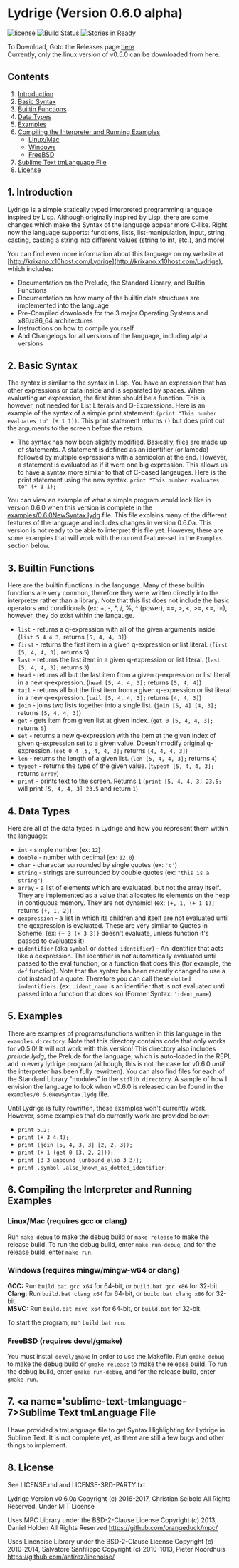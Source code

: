 # Lydrige (Version 0.6.0 alpha)
<!-- vscode-markdown-toc -->
[![license](https://img.shields.io/github/license/mashape/apistatus.svg?maxAge=2592000)](https://github.com/krixano/Lydrige/blob/master/LICENSE)
[![Build Status](https://travis-ci.org/krixano/Lydrige.svg?branch=master)](https://travis-ci.org/krixano/Lydrige)
[![Stories in Ready](https://badge.waffle.io/krixano/Lydrige.svg?label=ready&title=Ready)](http://waffle.io/krixano/Lydrige) 

To Download, Goto the Releases page [here](https://github.com/krixano/Lydrige/releases) <br>
Currently, only the linux version of v0.5.0 can be downloaded from here.

## Contents
1. [Introduction](#Introduction-0)
2. [Basic Syntax](#BasicSyntax-1)
3. [Builtin Functions](#BuiltinFunctions-2)
4. [Data Types](#DataTypes-3)
5. [Examples](#Examples-4)
6. [Compiling the Interpreter and Running Examples](#CompilingtheInterpreterandRunningExamples-5)
   * [Linux/Mac](#Compiling-Linux_Mac)
   * [Windows](#Compiling-Windows)
   * [FreeBSD](#Compiling-FreeBSD)
7. [Sublime Text tmLanguage File](#sublime-text-tmlanguage-7)
7. [License](#License-8)

<!-- /vscode-markdown-toc -->
##  1. <a name='Introduction-0'></a>Introduction
Lydrige is a simple statically typed interpreted programming language inspired by Lisp. Although originally inspired by Lisp, there are some changes which make the Syntax of the language appear more C-like. Right now the language supports: functions, lists, list-manipulation, input, string, casting, casting a string into different values (string to int, etc.), and more!

You can find even more information about this language on my website at [http://krixano.x10host.com/Lydrige](http://krixano.x10host.com/Lydrige), which includes:
* Documentation on the Prelude, the Standard Library, and Builtin Functions
* Documentation on how many of the builtin data structures are implemented into the language
* Pre-Compiled downloads for the 3 major Operating Systems and x86/x86_64 architectures
* Instructions on how to compile yourself
* And Changelogs for all versions of the language, including alpha versions

##  2. <a name='BasicSyntax-1'></a>Basic Syntax
The syntax is similar to the syntax in Lisp. You have an expression that has other expressions or data inside and is separated by spaces. When evaluating an expression, the first item should be a function. This is, however, not needed for List Literals and Q-Expressions.
Here is an example of the syntax of a simple print statement:
`(print "This number evaluates to" (+ 1 1))`. This print statement returns `()` but does print out the arguments to the screen before the return.
* The syntax has now been slightly modified. Basically, files are made up of statements. A statement is defined as an identifier (or lambda) followed by multiple expressions with a semicolon at the end. However, a statement is evaluated as if it were one big expression. This allows us to have a syntax more similar to that of C-based langauges. Here is the print statement using the new syntax.
`print "This number evaluates to" (+ 1 1);`

You can view an example of what a simple program would look like in version 0.6.0 when this version is complete in the [examples/0.6.0NewSyntax.lydg](https://github.com/krixano/Lydrige/blob/master/examples/0.6.0NewSyntax.lydg) file. This file explains many of the different features of the language and includes changes in version 0.6.0a. This version is not ready to be able to interpret this file yet. However, there are some examples that will work with the current feature-set in the `Examples` section below.

##  3. <a name='BuiltinFunctions-2'></a>Builtin Functions
Here are the builtin functions in the language. Many of these builtin functions are very common, therefore they were written directly into the interpreter rather than a library. Note that this list does not include the basic operators and conditionals (ex: +, -, \*, /, %, ^ (power), ==, >, <, >=, <=, !=), however, they do exist within the langauge.
* `list`   - returns a q-expression with all of the given arguments inside. (`list 5 4 4 3;` returns `[5, 4, 4, 3]`)
* `first`  - returns the first item in a given q-expression or list literal. (`first [5, 4, 4, 3];` returns `5`)
* `last`   - returns the last item in a given q-expression or list literal. (`last [5, 4, 4, 3];` returns `3`)
* `head`   - returns all but the last item from a given q-expression or list literal in a new q-expression. (`head [5, 4, 4, 3];` returns `[5, 4, 4]`)
* `tail`   - returns all but the first item from a given q-expression or list literal in a new q-expression. (`tail [5, 4, 4, 3];` returns `[4, 4, 3]`)
* `join`   - joins two lists together into a single list. (`join [5, 4] [4, 3];` returns `[5, 4, 4, 3]`)
* `get`    - gets item from given list at given index. (`get 0 [5, 4, 4, 3];` returns `5`)
* `set`    - returns a new q-expression with the item at the given index of given q-expression set to a given value. Doesn't modify original q-expression. (`set 0 4 [5, 4, 4, 3];` returns `[4, 4, 4, 3]`)
* `len`    - returns the length of a given list. (`len [5, 4, 4, 3];` returns `4`)
* `typeof` - returns the type of the given value. (`typeof [5, 4, 4, 3];` returns `array`)
* `print`  - prints text to the screen. Returns `1` (`print [5, 4, 4, 3] 23.5;` will print `[5, 4, 4, 3] 23.5` and return `1`)

##  4. <a name='DataTypes-3'></a>Data Types
Here are all of the data types in Lydrige and how you represent them within the language:
* `int`   - simple number (ex: `12`)
* `double` - number with decimal (ex: `12.0`)
* `char`   - character surrounded by single quotes (ex: `'c'`)
* `string` - strings are surrounded by double quotes (ex: `"this is a string"`)
* `array`   - a list of elements which are evaluated, but not the array itself. They are implemented as a value that allocates its elements on the heap in contiguous memory. They are not dynamic! (ex: `[+, 1, (+ 1 1)]` returns `[+, 1, 2]`)
* `qexpression` - a list in which its children and itself are not evaluated until the qexpression is evaluated. These are very similar to Quotes in Scheme. (ex: `{+ 3 (+ 3 3)}` doesn't evaluate, unless function it's passed to evaluates it)
* `qidentifier` (aka `symbol` or `dotted identifier`) - An identifier that acts like a qexpression. The identifier is *not* automatically evaluated until passed to the eval function, or a function that does this (for example, the `def` function). Note that the syntax has been recently changed to use a dot instead of a quote. Therefore you can call these `dotted indentifiers`. (ex: `.ident_name` is an identifier that is not evaluated until passed into a function that does so) (Former Syntax: `'ident_name`)

##  5. <a name='Examples-4'></a>Examples
There are examples of programs/functions written in this language in the `examples directory`. Note that this directory contains code that only works for v0.5.0! It will not work with this version! This directory also includes *prelude.lydg*, the Prelude for the language, which is auto-loaded in the REPL and in every lydrige program (although, this is not the case for v0.6.0 *until* the interpreter has been fully rewritten). You can also find files for each of the Standard Library "modules" in the `stdlib directory`. A sample of how I envision the language to look when v0.6.0 is released can be found in the `examples/0.6.0NewSyntax.lydg` file.

Until Lydrige is fully rewritten, these examples won't currently work. However, some examples that do currently work are provided below:
* `print 5.2;`
* `print (+ 3 4.4);`
* `print (join [5, 4, 3, 3] [2, 2, 3]);`
* `print (+ 1 (get 0 [3, 2, 2]));`
* `print {3 3 unbound (unbound_also 3 3)};`
* `print .symbol .also_known_as_dotted_identifier;`

##  6. <a name='CompilingtheInterpreterandRunningExamples-5'></a>Compiling the Interpreter and Running Examples
### <a name='Compiling-Linux_Mac'></a>Linux/Mac (requires gcc or clang)
Run `make debug` to make the debug build or `make release` to make the release build. To run the debug build, enter `make run-debug`, and for the release build, enter `make run`.

### <a name='Compiling-Windows'></a>Windows (requires mingw/mingw-w64 or clang)
**GCC:** Run `build.bat gcc x64` for 64-bit, or `build.bat gcc x86` for 32-bit.<br>
**Clang:** Run `build.bat clang x64` for 64-bit, or `build.bat clang x86` for 32-bit.<br>
**MSVC:** Run `build.bat msvc x64` for 64-bit, or `build.bat` for 32-bit.

To start the program, run `build.bat run`.

### <a name='Compiling-FreeBSD'></a>FreeBSD (requires devel/gmake)
You must install `devel/gmake` in order to use the Makefile. Run `gmake debug` to make the debug build or `gmake release` to make the release build. To run the debug build, enter `gmake run-debug`, and for the release build, enter `gmake run`.

## 7. <a name='sublime-text-tmlanguage-7></a>Sublime Text tmLanguage File
I have provided a tmLanguage file to get Syntax Highlighting for Lydrige in Sublime Text. It is not complete yet, as there are still a few bugs and other things to implement.

##  8. <a name='License-8'></a>License
See LICENSE.md and LICENSE-3RD-PARTY.txt

Lydrige Version v0.6.0a
Copyright (c) 2016-2017, Christian Seibold All Rights Reserved.
Under MIT License

Uses MPC Library under the BSD-2-Clause License
Copyright (c) 2013, Daniel Holden All Rights Reserved
https://github.com/orangeduck/mpc/

Uses Linenoise Library under the BSD-2-Clause License
Copyright (c) 2010-2014, Salvatore Sanfilippo <antirez at gmail dot com>
Copyright (c) 2010-1013, Pieter Noordhuis <pcnoordhuis at gmail dot com>
https://github.com/antirez/linenoise/
